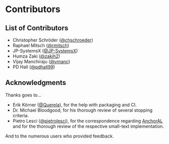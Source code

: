 # Contributors

## List of Contributors

- Christopher Schröder ([@chschroeder](https://github.com/chschroeder))
- Raphael Mitsch ([@rmitsch](https://github.com/rmitsch))
- JP-SystemsX ([@JP-SystemsX](https://github.com/JP-SystemsX))
- Humza Zaki ([@zakih2](https://github.com/zakih2))
- Vijay Manchiraju ([@vmanc](https://github.com/vmanc))
- PD Hall ([@pdhall99](https://github.com/pdhall99))

## Acknowledgments

Thanks goes to...

- Erik Körner ([@Querela](https://github.com/querela)), for the help with packaging and CI.
- Dr. Michael Bloodgood, for his thorough review of several stopping criteria. 
- Pietro Lesci ([@pietrolesci](https://github.com/pietrolesci)), for the correspondence regarding [AnchorAL](https://github.com/pietrolesci/anchoral) and for the thorough review of the respective small-text implementation.

And to the numerous users who provided feedback.
